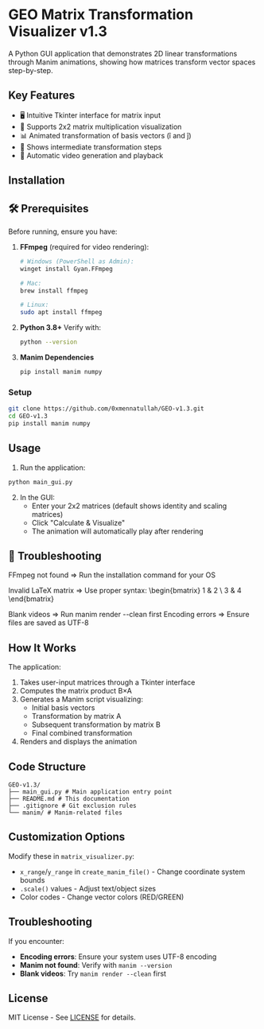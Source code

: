 # GEO Matrix Transformation Visualizer v1.3

A Python GUI application that demonstrates 2D linear transformations through Manim animations, showing how matrices transform vector spaces step-by-step.

## Key Features

- 🖥️ Intuitive Tkinter interface for matrix input
- 🧮 Supports 2x2 matrix multiplication visualization
- 📊 Animated transformation of basis vectors (î and ĵ)
- 🔄 Shows intermediate transformation steps
- 🎥 Automatic video generation and playback

## Installation

## 🛠 Prerequisites

Before running, ensure you have:

1. **FFmpeg** (required for video rendering):
   ```bash
   # Windows (PowerShell as Admin):
   winget install Gyan.FFmpeg
   
   # Mac:
   brew install ffmpeg
   
   # Linux:
   sudo apt install ffmpeg
   ```
   
2. **Python 3.8+**
   Verify with:

   ```bash
   python --version
   ```

4. **Manim Dependencies**
   ```bash
   pip install manim numpy
   ```

### Setup
   ```bash
   git clone https://github.com/0xmennatullah/GEO-v1.3.git
   cd GEO-v1.3
   pip install manim numpy
   ```

## Usage

1. Run the application:
```bash
python main_gui.py
```

2. In the GUI:
   - Enter your 2x2 matrices (default shows identity and scaling matrices)
   - Click "Calculate & Visualize"
   - The animation will automatically play after rendering


## 🔧 Troubleshooting


FFmpeg not found => Run the installation command for your OS

Invalid LaTeX matrix => Use proper syntax: \begin{bmatrix} 1 & 2 \\ 3 & 4 \end{bmatrix}

Blank videos => Run manim render --clean first
Encoding errors => Ensure files are saved as UTF-8

## How It Works

The application:
1. Takes user-input matrices through a Tkinter interface
2. Computes the matrix product B×A
3. Generates a Manim script visualizing:
   - Initial basis vectors
   - Transformation by matrix A
   - Subsequent transformation by matrix B
   - Final combined transformation
4. Renders and displays the animation

## Code Structure

```
GEO-v1.3/
├── main_gui.py # Main application entry point
├── README.md # This documentation
├── .gitignore # Git exclusion rules
└── manim/ # Manim-related files
```

## Customization Options

Modify these in `matrix_visualizer.py`:
- `x_range`/`y_range` in `create_manim_file()` - Change coordinate system bounds
- `.scale()` values - Adjust text/object sizes
- Color codes - Change vector colors (RED/GREEN)

## Troubleshooting

If you encounter:
- **Encoding errors**: Ensure your system uses UTF-8 encoding
- **Manim not found**: Verify with `manim --version`
- **Blank videos**: Try `manim render --clean` first

## License

MIT License - See [LICENSE](LICENSE) for details.

